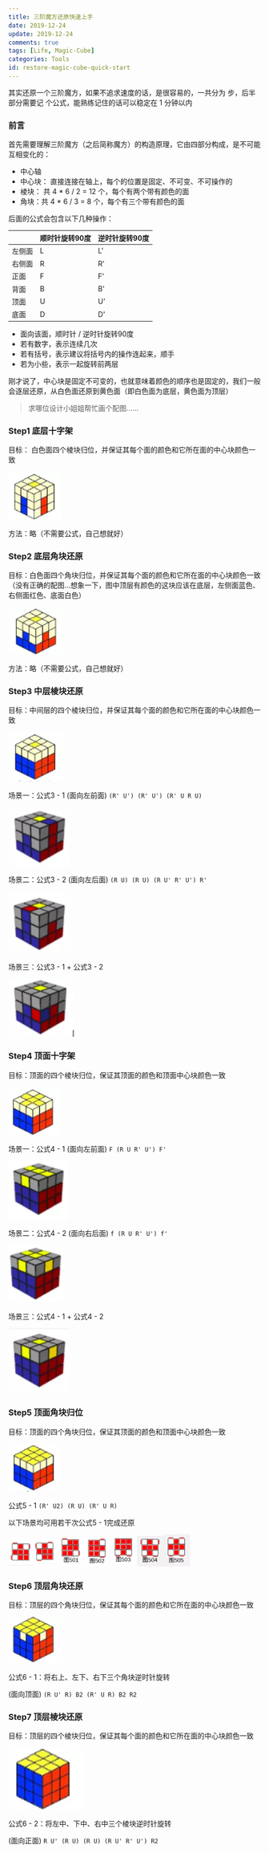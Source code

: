 ```yaml
---
title: 三阶魔方还原快速上手
date: 2019-12-24
update: 2019-12-24
comments: true
tags: [Life, Magic-Cube]
categories: Tools
id: restore-magic-cube-quick-start
---
```

其实还原一个三阶魔方，如果不追求速度的话，是很容易的，一共分为  步，后半部分需要记  个公式，能熟练记住的话可以稳定在 1 分钟以内
<!---more--->

### 前言

首先需要理解三阶魔方（之后简称魔方）的构造原理，它由四部分构成，是不可能互相变化的：

- 中心轴
- 中心块： 直接连接在轴上，每个的位置是固定、不可变、不可操作的
- 棱块： 共 4 * 6 / 2 = 12 个，每个有两个带有颜色的面
- 角块：共 4 * 6 / 3 = 8 个，每个有三个带有颜色的面

后面的公式会包含以下几种操作：

|        | 顺时针旋转90度 | 逆时针旋转90度 |
| ------ | -------------- | -------------- |
| 左侧面 | L              | L'             |
| 右侧面 | R              | R'             |
| 正面   | F              | F'             |
| 背面   | B              | B'             |
| 顶面   | U              | U'             |
| 底面   | D              | D'             |

- 面向该面，顺时针 / 逆时针旋转90度
- 若有数字，表示连续几次
- 若有括号，表示建议将括号内的操作连起来，顺手
- 若为小些，表示一起旋转前两层

刚才说了，中心块是固定不可变的，也就意味着颜色的顺序也是固定的，我们一般会逐层还原，从白色面还原到黄色面（即白色面为底层，黄色面为顶层）

> 求哪位设计小姐姐帮忙画个配图……

### Step1 底层十字架

目标： 白色面四个棱块归位，并保证其每个面的颜色和它所在面的中心块颜色一致

<img src="../images/image-20191230221606923.png" alt="image-20191230221606923" style="zoom:150%;" />

方法：略（不需要公式，自己想就好）

### Step2 底层角块还原

目标：白色面四个角块归位，并保证其每个面的颜色和它所在面的中心块颜色一致（没有正确的配图…想象一下，图中顶层有颜色的这块应该在底层，左侧面蓝色、右侧面红色、底面白色）

<img src="../images/image-20191230221635345.png" alt="image-20191230221635345" style="zoom:150%;" />

方法：略（不需要公式，自己想就好）

### Step3 中层棱块还原

目标：中间层的四个棱块归位，并保证其每个面的颜色和它所在面的中心块颜色一致

<img src="../images/image-20191230221701597.png" alt="image-20191230221701597" style="zoom:150%;" />

场景一：公式3 - 1 (面向左前面) `(R' U') (R' U') (R' U R U)`

<img src="../images/image-20191230220931855.png" alt="image-20191230220931855" style="zoom:150%;" />

场景二：公式3 - 2 (面向左后面) `(R U) (R U) (R U' R' U') R'`

<img src="../images/image-20191230222327648.png" alt="image-20191230222327648" style="zoom:150%;" />

场景三：公式3 - 1 + 公式3 - 2

<img src="../images/image-20191230222839652.png" alt="image-20191230222839652" style="zoom:150%;" />

### Step4 顶面十字架

目标：顶面的四个棱块归位，保证其顶面的颜色和顶面中心块颜色一致

<img src="../images/image-20191230223104911.png" alt="image-20191230223104911" style="zoom:150%;" />

场景一：公式4 - 1 (面向左前面) `F (R U R' U') F'`

<img src="../images/image-20191230223749786.png" alt="image-20191230223749786" style="zoom:150%;" />

场景二：公式4 - 2 (面向右后面) `f (R U R' U') f'`

<img src="../images/image-20191230223412424.png" alt="image-20191230223412424" style="zoom:150%;" />

场景三：公式4 - 1 + 公式4 - 2

<img src="../images/image-20191230223138510.png" alt="image-20191230223138510" style="zoom:150%;" />

### Step5 顶面角块归位

目标：顶面的四个角块归位，保证其顶面的颜色和顶面中心块颜色一致

<img src="../images/image-20191230223614914.png" alt="image-20191230223614914" style="zoom:150%;" />

公式5 - 1 `(R' U2) (R U) (R' U R)`

以下场景均可用若干次公式5 - 1完成还原

![image-20191230224907088](../images/image-20191230224907088.png)![image-20191230224925726](../images/image-20191230224925726.png)![image-20191230224944864](../images/image-20191230224944864.png)![image-20191230225001003](../images/image-20191230225001003.png)![image-20191230225036464](../images/image-20191230225036464.png)![image-20191230225100854](../images/image-20191230225100854.png)![image-20191230225118630](../images/image-20191230225118630.png)

### Step6 顶层角块还原

目标：顶层的四个角块归位，保证其每个面的颜色和它所在面的中心块颜色一致

<img src="../images/image-20191230225254362.png" alt="image-20191230225254362" style="zoom:150%;" />

公式6 - 1：将右上、左下、右下三个角块逆时针旋转

 (面向顶面) `(R U' R) B2 (R' U R) B2 R2`

### Step7 顶层棱块还原

目标：顶层的四个棱块归位，保证其每个面的颜色和它所在面的中心块颜色一致

<img src="../images/image-20191230230442989.png" alt="image-20191230230442989" style="zoom:200%;" />

公式6 - 2：将左中、下中、右中三个棱块逆时针旋转

(面向正面) `R U' (R U) (R U) (R U' R' U') R2`

